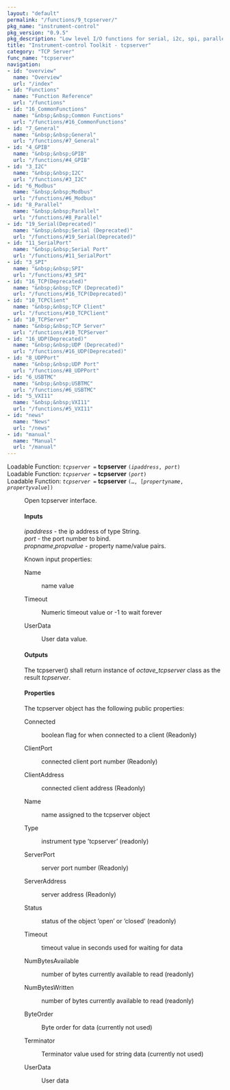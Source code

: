 ```yaml
---
layout: "default"
permalink: "/functions/9_tcpserver/"
pkg_name: "instrument-control"
pkg_version: "0.9.5"
pkg_description: "Low level I/O functions for serial, i2c, spi, parallel, tcp, gpib, modbus, vxi11, udp and usbtmc interfaces."
title: "Instrument-control Toolkit - tcpserver"
category: "TCP Server"
func_name: "tcpserver"
navigation:
- id: "overview"
  name: "Overview"
  url: "/index"
- id: "Functions"
  name: "Function Reference"
  url: "/functions"
- id: "16_CommonFunctions"
  name: "&nbsp;&nbsp;Common Functions"
  url: "/functions/#16_CommonFunctions"
- id: "7_General"
  name: "&nbsp;&nbsp;General"
  url: "/functions/#7_General"
- id: "4_GPIB"
  name: "&nbsp;&nbsp;GPIB"
  url: "/functions/#4_GPIB"
- id: "3_I2C"
  name: "&nbsp;&nbsp;I2C"
  url: "/functions/#3_I2C"
- id: "6_Modbus"
  name: "&nbsp;&nbsp;Modbus"
  url: "/functions/#6_Modbus"
- id: "8_Parallel"
  name: "&nbsp;&nbsp;Parallel"
  url: "/functions/#8_Parallel"
- id: "19_Serial(Deprecated)"
  name: "&nbsp;&nbsp;Serial (Deprecated)"
  url: "/functions/#19_Serial(Deprecated)"
- id: "11_SerialPort"
  name: "&nbsp;&nbsp;Serial Port"
  url: "/functions/#11_SerialPort"
- id: "3_SPI"
  name: "&nbsp;&nbsp;SPI"
  url: "/functions/#3_SPI"
- id: "16_TCP(Deprecated)"
  name: "&nbsp;&nbsp;TCP (Deprecated)"
  url: "/functions/#16_TCP(Deprecated)"
- id: "10_TCPClient"
  name: "&nbsp;&nbsp;TCP Client"
  url: "/functions/#10_TCPClient"
- id: "10_TCPServer"
  name: "&nbsp;&nbsp;TCP Server"
  url: "/functions/#10_TCPServer"
- id: "16_UDP(Deprecated)"
  name: "&nbsp;&nbsp;UDP (Deprecated)"
  url: "/functions/#16_UDP(Deprecated)"
- id: "8_UDPPort"
  name: "&nbsp;&nbsp;UDP Port"
  url: "/functions/#8_UDPPort"
- id: "6_USBTMC"
  name: "&nbsp;&nbsp;USBTMC"
  url: "/functions/#6_USBTMC"
- id: "5_VXI11"
  name: "&nbsp;&nbsp;VXI11"
  url: "/functions/#5_VXI11"
- id: "news"
  name: "News"
  url: "/news"
- id: "manual"
  name: "Manual"
  url: "/manual"
---
```

<dl class="first-deftypefn">
<dt class="deftypefn" id="index-tcpserver"><span class="category-def">Loadable Function: </span><span><code class="def-type"><var class="var">tcpserver</var> =</code> <strong class="def-name">tcpserver</strong> <code class="def-code-arguments">(<var class="var">ipaddress</var>, <var class="var">port</var>)</code><a class="copiable-link" href="#index-tcpserver"></a></span></dt>
<dt class="deftypefnx def-cmd-deftypefn" id="index-tcpserver-1"><span class="category-def">Loadable Function: </span><span><code class="def-type"><var class="var">tcpserver</var> =</code> <strong class="def-name">tcpserver</strong> <code class="def-code-arguments">(<var class="var">port</var>)</code><a class="copiable-link" href="#index-tcpserver-1"></a></span></dt>
<dt class="deftypefnx def-cmd-deftypefn" id="index-tcpserver-2"><span class="category-def">Loadable Function: </span><span><code class="def-type"><var class="var">tcpserver</var> =</code> <strong class="def-name">tcpserver</strong> <code class="def-code-arguments">(&hellip;, [<var class="var">propertyname</var>, <var class="var">propertyvalue</var>])</code><a class="copiable-link" href="#index-tcpserver-2"></a></span></dt>
<dd> 
<p>Open tcpserver interface.
</p> 
<h4 class="subsubheading" id="Inputs"><span>Inputs<a class="copiable-link" href="#Inputs"></a></span></h4>
<p><var class="var">ipaddress</var> - the ip address of type String.<br> <var class="var">port</var> - the port number to bind.<br> <var class="var">propname</var>,<var class="var">propvalue</var> - property name/value pairs.
</p> 
<p>Known input properties:
 </p><dl class="table">
<dt>Name</dt>
<dd><p>name value
 </p></dd>
<dt>Timeout</dt>
<dd><p>Numeric timeout value or -1 to wait forever
 </p></dd>
<dt>UserData</dt>
<dd><p>User data value.
 </p></dd>
</dl>
 
<h4 class="subsubheading" id="Outputs"><span>Outputs<a class="copiable-link" href="#Outputs"></a></span></h4>
<p>The tcpserver() shall return instance of <var class="var">octave_tcpserver</var> class as the result <var class="var">tcpserver</var>.
</p> 
<h4 class="subsubheading" id="Properties"><span>Properties<a class="copiable-link" href="#Properties"></a></span></h4>
<p>The tcpserver object has the following public properties:
 </p><dl class="table">
<dt>Connected</dt>
<dd><p>boolean flag for when connected to a client (Readonly)
 </p></dd>
<dt>ClientPort</dt>
<dd><p>connected client port number (Readonly)
 </p></dd>
<dt>ClientAddress</dt>
<dd><p>connected client address (Readonly)
 </p></dd>
<dt>Name</dt>
<dd><p>name assigned to the tcpserver object
 </p></dd>
<dt>Type</dt>
<dd><p>instrument type &rsquo;tcpserver&rsquo; (readonly)
 </p></dd>
<dt>ServerPort</dt>
<dd><p>server port number (Readonly)
 </p></dd>
<dt>ServerAddress</dt>
<dd><p>server address (Readonly)
 </p></dd>
<dt>Status</dt>
<dd><p>status of the object &rsquo;open&rsquo; or &rsquo;closed&rsquo; (readonly)
 </p></dd>
<dt>Timeout</dt>
<dd><p>timeout value in seconds used for waiting for data
 </p></dd>
<dt>NumBytesAvailable</dt>
<dd><p>number of bytes currently available to read (readonly)
 </p></dd>
<dt>NumBytesWritten</dt>
<dd><p>number of bytes currently available to read (readonly)
 </p></dd>
<dt>ByteOrder</dt>
<dd><p>Byte order  for data (currently not used)
 </p></dd>
<dt>Terminator</dt>
<dd><p>Terminator value used for string data (currently not used)
 </p></dd>
<dt>UserData</dt>
<dd><p>User data
 </p></dd>
</dl>
</dd></dl>